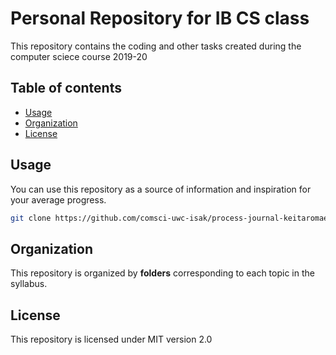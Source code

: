 Personal Repository for IB CS class
====================================

This repository contains the coding and other tasks created during the computer sciece course 2019-20

Table of contents
------------------
  * [Usage](#usage)
  * [Organization](#organization)
  * [License](#license)
  
Usage
------------------
You can use this repository as a source of information and inspiration for your average progress.

```sh
git clone https://github.com/comsci-uwc-isak/process-journal-keitaromae.git
```


Organization
------------------
This repository is organized by **folders** corresponding to each topic in the syllabus.

License
------------------
This repository is licensed under MIT version 2.0
